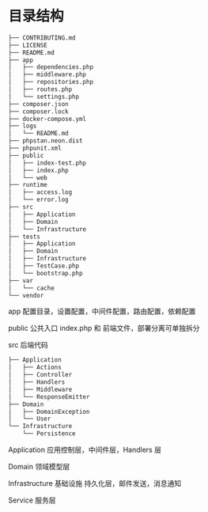 # 目录结构

```bash
├── CONTRIBUTING.md
├── LICENSE
├── README.md
├── app  
│   ├── dependencies.php
│   ├── middleware.php
│   ├── repositories.php
│   ├── routes.php
│   └── settings.php
├── composer.json
├── composer.lock
├── docker-compose.yml
├── logs
│   └── README.md
├── phpstan.neon.dist
├── phpunit.xml
├── public
│   ├── index-test.php
│   ├── index.php
│   └── web
├── runtime
│   ├── access.log
│   └── error.log
├── src
│   ├── Application
│   ├── Domain
│   └── Infrastructure
├── tests
│   ├── Application
│   ├── Domain
│   ├── Infrastructure
│   ├── TestCase.php
│   └── bootstrap.php
├── var
│   └── cache
└── vendor
```

app  配置目录，设置配置，中间件配置，路由配置，依赖配置

public  公共入口  index.php 和 前端文件，部署分离可单独拆分

src 后端代码 

```bash
├── Application
│   ├── Actions
│   ├── Controller
│   ├── Handlers
│   ├── Middleware
│   └── ResponseEmitter
├── Domain
│   ├── DomainException
│   └── User
└── Infrastructure
    └── Persistence
```

Application 应用控制层，中间件层，Handlers 层

Domain  领域模型层

Infrastructure  基础设施  持久化层，邮件发送，消息通知

Service 服务层 




